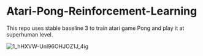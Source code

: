 # Atari-Pong-Reinforcement-Learning
This repo uses stable baseline 3 to train atari game Pong and play it at superhuman level.

![1_hHXVW-Unl96OHJOZ1J_4ig](https://user-images.githubusercontent.com/83153656/190956485-27f8039f-8d26-4acd-8108-cd5499686fae.gif)
